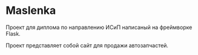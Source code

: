 # Maslenka
Проект для диплома по направлению ИСиП написаный на фреймворке Flask.

Проект представляет собой сайт для продажи автозапчастей.
